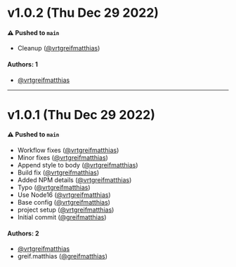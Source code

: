 # v1.0.2 (Thu Dec 29 2022)

#### ⚠️ Pushed to `main`

- Cleanup ([@vrtgreifmatthias](https://github.com/vrtgreifmatthias))

#### Authors: 1

- [@vrtgreifmatthias](https://github.com/vrtgreifmatthias)

---

# v1.0.1 (Thu Dec 29 2022)

#### ⚠️ Pushed to `main`

- Workflow fixes ([@vrtgreifmatthias](https://github.com/vrtgreifmatthias))
- Minor fixes ([@vrtgreifmatthias](https://github.com/vrtgreifmatthias))
- Append style to body ([@vrtgreifmatthias](https://github.com/vrtgreifmatthias))
- Build fix ([@vrtgreifmatthias](https://github.com/vrtgreifmatthias))
- Added NPM details ([@vrtgreifmatthias](https://github.com/vrtgreifmatthias))
- Typo ([@vrtgreifmatthias](https://github.com/vrtgreifmatthias))
- Use Node16 ([@vrtgreifmatthias](https://github.com/vrtgreifmatthias))
- Base config ([@vrtgreifmatthias](https://github.com/vrtgreifmatthias))
- project setup ([@vrtgreifmatthias](https://github.com/vrtgreifmatthias))
- Initial commit ([@greifmatthias](https://github.com/greifmatthias))

#### Authors: 2

- [@vrtgreifmatthias](https://github.com/vrtgreifmatthias)
- greif.matthias ([@greifmatthias](https://github.com/greifmatthias))
